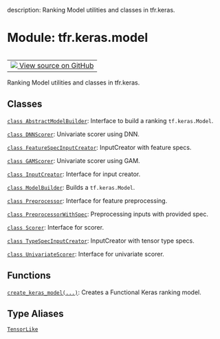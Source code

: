 description: Ranking Model utilities and classes in tfr.keras.

<div itemscope itemtype="http://developers.google.com/ReferenceObject">
<meta itemprop="name" content="tfr.keras.model" />
<meta itemprop="path" content="Stable" />
</div>

# Module: tfr.keras.model

<!-- Insert buttons and diff -->

<table class="tfo-notebook-buttons tfo-api nocontent" align="left">
<td>
  <a target="_blank" href="https://github.com/tensorflow/ranking/tree/master/tensorflow_ranking/python/keras/model.py">
    <img src="https://www.tensorflow.org/images/GitHub-Mark-32px.png" />
    View source on GitHub
  </a>
</td>
</table>

Ranking Model utilities and classes in tfr.keras.

## Classes

[`class AbstractModelBuilder`](../../tfr/keras/model/AbstractModelBuilder.md):
Interface to build a ranking `tf.keras.Model`.

[`class DNNScorer`](../../tfr/keras/model/DNNScorer.md): Univariate scorer using
DNN.

[`class FeatureSpecInputCreator`](../../tfr/keras/model/FeatureSpecInputCreator.md):
InputCreator with feature specs.

[`class GAMScorer`](../../tfr/keras/model/GAMScorer.md): Univariate scorer using
GAM.

[`class InputCreator`](../../tfr/keras/model/InputCreator.md): Interface for
input creator.

[`class ModelBuilder`](../../tfr/keras/model/ModelBuilder.md): Builds a
`tf.keras.Model`.

[`class Preprocessor`](../../tfr/keras/model/Preprocessor.md): Interface for
feature preprocessing.

[`class PreprocessorWithSpec`](../../tfr/keras/model/PreprocessorWithSpec.md):
Preprocessing inputs with provided spec.

[`class Scorer`](../../tfr/keras/model/Scorer.md): Interface for scorer.

[`class TypeSpecInputCreator`](../../tfr/keras/model/TypeSpecInputCreator.md):
InputCreator with tensor type specs.

[`class UnivariateScorer`](../../tfr/keras/model/UnivariateScorer.md): Interface
for univariate scorer.

## Functions

[`create_keras_model(...)`](../../tfr/keras/model/create_keras_model.md):
Creates a Functional Keras ranking model.

## Type Aliases

[`TensorLike`](../../tfr/keras/model/TensorLike.md)
